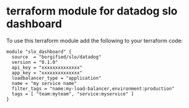 # terraform module for datadog slo dashboard

To use this terraform module add the following to your terraform code:

```
module "slo_dashboard" {
  source  = "borgified/slo/datadog"
  version = "0.1.0"
  api_key = "xxxxxxxxxxxxxx"
  app_key = "xxxxxxxxxxxxxx"
  loadbalancer_type = "application"
  name = "my service name"
  filter_tags = "name:my-load-balancer,environment:production"
  tags = [ "team:myteam", "service:myservice" ]
}
```
